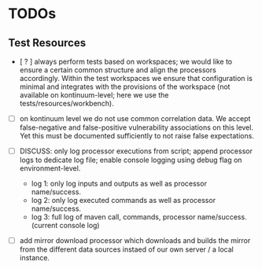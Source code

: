 # TODOs

## Test Resources

- [ ? ] always perform tests based on workspaces; we would like to ensure a certain common structure and align the 
  processors accordingly. Within the test workspaces we ensure that configuration is minimal and integrates with the
  provisions of the workspace (not available on kontinuum-level; here we use the tests/resources/workbench).
- [ ] on kontinuum level we do not use common correlation data. We accept false-negative and false-positive 
  vulnerability associations on this level. Yet this must be documented sufficiently to not raise false expectations.
- [ ] DISCUSS: only log processor executions from script; append processor logs to dedicate log file; enable console
  logging using debug flag on environment-level.
  - log 1: only log inputs and outputs as well as processor name/success. 
  - log 2: only log executed commands as well as processor name/success.
  - log 3: full log of maven call, commands, processor name/success. (current console log)
- [ ] add mirror download processor which downloads and builds the mirror from the different data sources instaed of
  our own server / a local instance.

